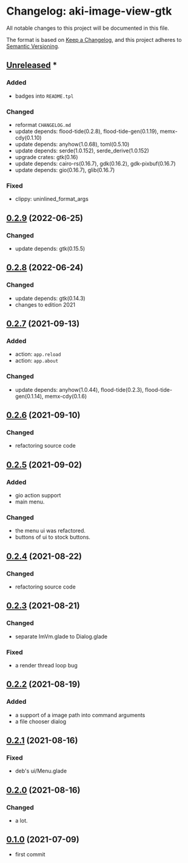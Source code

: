 # Changelog: aki-image-view-gtk

All notable changes to this project will be documented in this file.

The format is based on [Keep a Changelog](https://keepachangelog.com/en/1.0.0/),
and this project adheres to [Semantic Versioning](https://semver.org/spec/v2.0.0.html).

## [Unreleased] *
### Added
* badges into `README.tpl`

### Changed
* reformat `CHANGELOG.md`
* update depends: flood-tide(0.2.8), flood-tide-gen(0.1.19), memx-cdy(0.1.10)
* update depends: anyhow(1.0.68), toml(0.5.10)
* update depends: serde(1.0.152), serde_derive(1.0.152)
* upgrade crates: gtk(0.16)
* update depends: cairo-rs(0.16.7), gdk(0.16.2), gdk-pixbuf(0.16.7)
* update depends: gio(0.16.7), glib(0.16.7)

### Fixed
* clippy: uninlined_format_args


## [0.2.9] (2022-06-25)
### Changed
* update depends: gtk(0.15.5)

## [0.2.8] (2022-06-24)
### Changed
* update depends: gtk(0.14.3)
* changes to edition 2021

## [0.2.7] (2021-09-13)
### Added
* action: `app.reload`
* action: `app.about`

### Changed
* update depends: anyhow(1.0.44), flood-tide(0.2.3), flood-tide-gen(0.1.14), memx-cdy(0.1.6)

## [0.2.6] (2021-09-10)
### Changed
* refactoring source code

## [0.2.5] (2021-09-02)
### Added
* gio action support
* main menu.

### Changed
* the menu ui was refactored.
* buttons of ui to stock buttons.

## [0.2.4] (2021-08-22)
### Changed
* refactoring source code

## [0.2.3] (2021-08-21)
### Changed
* separate ImVm.glade to Dialog.glade

### Fixed
* a render thread loop bug

## [0.2.2] (2021-08-19)
### Added
* a support of a image path into command arguments
* a file chooser dialog

## [0.2.1] (2021-08-16)
### Fixed
* deb's ui/Menu.glade

## [0.2.0] (2021-08-16)
### Changed
* a lot.

## [0.1.0] (2021-07-09)
* first commit

[Unreleased]: https://github.com/aki-akaguma/aki-image-view-gtk/compare/v0.2.9..HEAD
[0.2.9]: https://github.com/aki-akaguma/aki-image-view-gtk/compare/v0.2.8..v0.2.9
[0.2.8]: https://github.com/aki-akaguma/aki-image-view-gtk/compare/v0.2.7..v0.2.8
[0.2.7]: https://github.com/aki-akaguma/aki-image-view-gtk/compare/v0.2.6..v0.2.7
[0.2.6]: https://github.com/aki-akaguma/aki-image-view-gtk/compare/v0.2.5..v0.2.6
[0.2.5]: https://github.com/aki-akaguma/aki-image-view-gtk/compare/v0.2.4..v0.2.5
[0.2.4]: https://github.com/aki-akaguma/aki-image-view-gtk/compare/v0.2.3..v0.2.4
[0.2.3]: https://github.com/aki-akaguma/aki-image-view-gtk/compare/v0.2.2..v0.2.3
[0.2.2]: https://github.com/aki-akaguma/aki-image-view-gtk/compare/v0.2.1..v0.2.2
[0.2.1]: https://github.com/aki-akaguma/aki-image-view-gtk/compare/v0.2.0..v0.2.1
[0.2.0]: https://github.com/aki-akaguma/aki-image-view-gtk/compare/v0.1.0..v0.2.0
[0.1.0]: https://github.com/aki-akaguma/aki-image-view-gtk/releases/tag/v0.1.0
